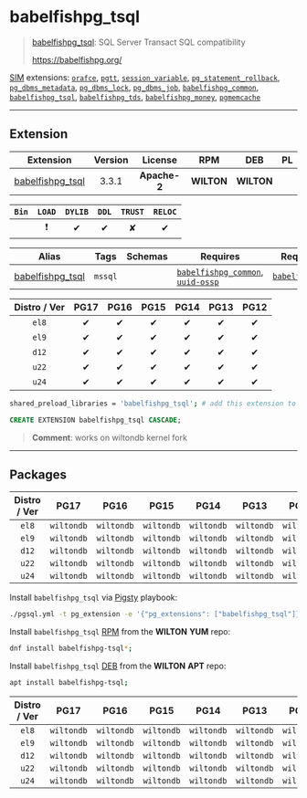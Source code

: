 # babelfishpg_tsql


> [babelfishpg_tsql](https://babelfishpg.org/): SQL Server Transact SQL compatibility
>
> https://babelfishpg.org/





[SIM](/sim) extensions: [`orafce`](/orafce), [`pgtt`](/pgtt), [`session_variable`](/session_variable), [`pg_statement_rollback`](/pg_statement_rollback), [`pg_dbms_metadata`](/pg_dbms_metadata), [`pg_dbms_lock`](/pg_dbms_lock), [`pg_dbms_job`](/pg_dbms_job), [`babelfishpg_common`](/babelfishpg_common), [`babelfishpg_tsql`](/babelfishpg_tsql), [`babelfishpg_tds`](/babelfishpg_tds), [`babelfishpg_money`](/babelfishpg_money), [`pgmemcache`](/pgmemcache)


-------
## Extension


| Extension | Version | License | RPM | DEB | PL |
|-----------|:-------:|:-------:|:---:|:---:|:--:|
| [babelfishpg_tsql](https://babelfishpg.org/) | 3.3.1 | **<span class="tccyan">Apache-2</span>** | **<span class="tcpurple">WILTON</span>** | **<span class="tcpurple">WILTON</span>** |  |



| `Bin` | `LOAD` | `DYLIB` | `DDL` | `TRUST` | `RELOC` |
|:-----:|:------:|:-------:|:-----:|:-------:|:-------:|
|  | <span class="tcred">❗</span> | <span class="tcblue">✔</span> | <span class="tcblue">✔</span> | <span class="tcwarn">✘</span> | <span class="tcblue">✔</span> |



| Alias | Tags | Schemas | Requires | Required by |
|-------|------|---------|----------|-------------|
| [babelfishpg_tsql](/babelfishpg_tsql) | `mssql` |  | [`babelfishpg_common`](babelfishpg_common), [`uuid-ossp`](uuid-ossp) | [`babelfishpg_tds`](/babelfishpg_tds) |



| Distro / Ver | PG17 | PG16 | PG15 | PG14 | PG13 | PG12 |
|:------------:|:----:|:----:|:----:|:----:|:----:|:----:|
| `el8` | <span class="tcwarn">✔</span> | <span class="tcwarn">✔</span> | <span class="tcwarn">✔</span> | <span class="tcwarn">✔</span> | <span class="tcwarn">✔</span> | <span class="tcwarn">✔</span> |
| `el9` | <span class="tcwarn">✔</span> | <span class="tcwarn">✔</span> | <span class="tcwarn">✔</span> | <span class="tcwarn">✔</span> | <span class="tcwarn">✔</span> | <span class="tcwarn">✔</span> |
| `d12` | <span class="tcwarn">✔</span> | <span class="tcwarn">✔</span> | <span class="tcwarn">✔</span> | <span class="tcwarn">✔</span> | <span class="tcwarn">✔</span> | <span class="tcwarn">✔</span> |
| `u22` | <span class="tcwarn">✔</span> | <span class="tcwarn">✔</span> | <span class="tcwarn">✔</span> | <span class="tcwarn">✔</span> | <span class="tcwarn">✔</span> | <span class="tcwarn">✔</span> |
| `u24` | <span class="tcwarn">✔</span> | <span class="tcwarn">✔</span> | <span class="tcwarn">✔</span> | <span class="tcwarn">✔</span> | <span class="tcwarn">✔</span> | <span class="tcwarn">✔</span> |



```bash
shared_preload_libraries = 'babelfishpg_tsql'; # add this extension to postgresql.conf
```



```sql
CREATE EXTENSION babelfishpg_tsql CASCADE;
```
> **Comment**: works on wiltondb kernel fork
-----------


## Packages


| Distro / Ver | PG17 | PG16 | PG15 | PG14 | PG13 | PG12 |
|:------------:|:----:|:----:|:----:|:----:|:----:|:----:|
| `el8` | `wiltondb` | `wiltondb` | `wiltondb` | `wiltondb` | `wiltondb` | `wiltondb` |
| `el9` | `wiltondb` | `wiltondb` | `wiltondb` | `wiltondb` | `wiltondb` | `wiltondb` |
| `d12` | `wiltondb` | `wiltondb` | `wiltondb` | `wiltondb` | `wiltondb` | `wiltondb` |
| `u22` | `wiltondb` | `wiltondb` | `wiltondb` | `wiltondb` | `wiltondb` | `wiltondb` |
| `u24` | `wiltondb` | `wiltondb` | `wiltondb` | `wiltondb` | `wiltondb` | `wiltondb` |



Install `babelfishpg_tsql` via [Pigsty](https://pigsty.io/docs/pgext/usage/install/) playbook:

```bash
./pgsql.yml -t pg_extension -e '{"pg_extensions": ["babelfishpg_tsql"]}'
```


Install `babelfishpg_tsql` [RPM](/rpm) from the **<span class="tcpurple">WILTON</span>** **YUM** repo:

```bash
dnf install babelfishpg-tsql*;
```


Install `babelfishpg_tsql` [DEB](/deb) from the **<span class="tcpurple">WILTON</span>** **APT** repo:

```bash
apt install babelfishpg-tsql;
```




| Distro / Ver | PG17 | PG16 | PG15 | PG14 | PG13 | PG12 |
|:------------:|:----:|:----:|:----:|:----:|:----:|:----:|
| `el8` | `wiltondb` | `wiltondb` | `wiltondb` | `wiltondb` | `wiltondb` | `wiltondb` |
| `el9` | `wiltondb` | `wiltondb` | `wiltondb` | `wiltondb` | `wiltondb` | `wiltondb` |
| `d12` | `wiltondb` | `wiltondb` | `wiltondb` | `wiltondb` | `wiltondb` | `wiltondb` |
| `u22` | `wiltondb` | `wiltondb` | `wiltondb` | `wiltondb` | `wiltondb` | `wiltondb` |
| `u24` | `wiltondb` | `wiltondb` | `wiltondb` | `wiltondb` | `wiltondb` | `wiltondb` |






